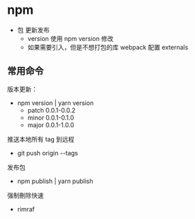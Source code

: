 # npm

- 包 更新发布
  - version 使用 npm version 修改
  - 如果需要引入，但是不想打包的库 webpack 配置 externals

## 常用命令

版本更新：

- npm version | yarn version
  - patch 0.0.1-0.0.2
  - minor 0.0.1-0.1.0
  - major 0.0.1-1.0.0

推送本地所有 tag 到远程

- git push origin --tags

发布包

- npm publish | yarn publish

强制刪除快速

- rimraf
